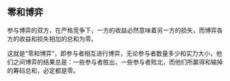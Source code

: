 ## 零和博弈

参与博弈的双方，在严格竞争下，一方的收益必然意味着另一方的损失，而博弈各方的收益和损失相加的总和为零。

这就是“零和博弈”，即参与者相互进行博弈，无论参与者数量多少和实力大小，他们之间博弈的结果总是：一些参与者胜出，一些参与者败北，而他们所赢得和输掉的筹码总和，必定都是零。
